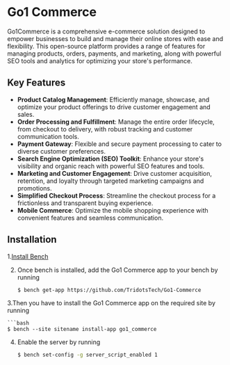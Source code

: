 # Go1 Commerce

Go1Commerce is a comprehensive e-commerce solution designed to empower businesses to build and manage their online stores with ease and flexibility. This open-source platform provides a range of features for managing products, orders, payments, and marketing, along with powerful SEO tools and analytics for optimizing your store's performance.

## Key Features

- **Product Catalog Management**: Efficiently manage, showcase, and optimize your product offerings to drive customer engagement and sales.
- **Order Processing and Fulfillment**: Manage the entire order lifecycle, from checkout to delivery, with robust tracking and customer communication tools.
- **Payment Gateway**: Flexible and secure payment processing to cater to diverse customer preferences.
- **Search Engine Optimization (SEO) Toolkit**: Enhance your store's visibility and organic reach with powerful SEO features and tools.
- **Marketing and Customer Engagement**: Drive customer acquisition, retention, and loyalty through targeted marketing campaigns and promotions.
- **Simplified Checkout Process**: Streamline the checkout process for a frictionless and transparent buying experience.
- **Mobile Commerce**: Optimize the mobile shopping experience with convenient features and seamless communication.


## Installation

1.[Install Bench](https://github.com/frappe/bench#installation)

2. Once bench is installed, add the Go1 Commerce app to your bench by running

    ```bash
    $ bench get-app https://github.com/TridotsTech/Go1-Commerce

3.Then you have to install the Go1 Commerce app on the required site by running

    ```bash
    $ bench --site sitename install-app go1_commerce
    
4. Enable the server by running
    
     ```bash
    $ bench set-config -g server_script_enabled 1

